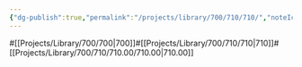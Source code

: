 ```yaml
---
{"dg-publish":true,"permalink":"/projects/library/700/710/710/","noteIcon":"0","created":"2024-01-30T20:06:19.765+09:00","updated":"2024-01-30T23:37:28.443+09:00"}
---
```


#[[Projects/Library/700/700\|700]]#[[Projects/Library/700/710/710\|710]]#[[Projects/Library/700/710/710.00/710.00\|710.00]]



